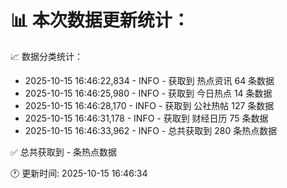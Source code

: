 📊 本次数据更新统计：
==========================

📈 数据分类统计：
- 2025-10-15 16:46:22,834 - INFO - 获取到 热点资讯 64 条数据
- 2025-10-15 16:46:25,980 - INFO - 获取到 今日热点 14 条数据
- 2025-10-15 16:46:28,170 - INFO - 获取到 公社热帖 127 条数据
- 2025-10-15 16:46:31,178 - INFO - 获取到 财经日历 75 条数据
- 2025-10-15 16:46:33,962 - INFO - 总共获取到 280 条热点数据

✅ 总共获取到 - 条热点数据

🕐 更新时间: 2025-10-15 16:46:34
